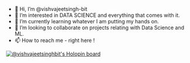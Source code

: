 - 👋 Hi, I’m @vishvajeetsingh-bit
- 👀 I’m interested in DATA SCIENCE and everything that comes with it.
- 🌱 I’m currently learning whatever I am putting my hands on.
- 💞️ I’m looking to collaborate on projects relating with Data Science and ML.
- 📫 How to reach me - right here !

[![@vishvajeetsinghbit's Holopin board](https://holopin.me/vishvajeetsinghbit)](https://holopin.io/@vishvajeetsinghbit)
<!---
vishvajeetsingh-bit/vishvajeetsingh-bit is a ✨ special ✨ repository because its `README.md` (this file) appears on your GitHub profile.
You can click the Preview link to take a look at your changes.
--->
